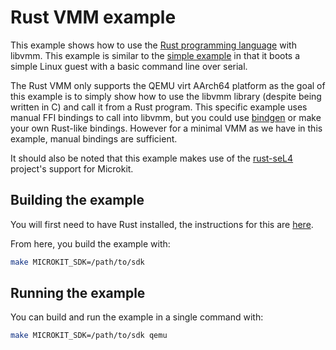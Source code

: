# Rust VMM example

This example shows how to use the
[Rust programming language](https://www.rust-lang.org/) with libvmm.
This example is similar to the [simple example](../simple) in that it boots a
simple Linux guest with a basic command line over serial.

The Rust VMM only supports the QEMU virt AArch64 platform as the goal of this
example is to simply show how to use the libvmm library (despite being written in
C) and call it from a Rust program. This specific example uses manual FFI
bindings to call into libvmm, but you could use [bindgen](https://github.com/rust-lang/rust-bindgen)
or make your own Rust-like bindings. However for a minimal VMM as we have in this
example, manual bindings are sufficient.

It should also be noted that this example makes use of the
[rust-seL4](https://github.com/seL4/rust-seL4/) project's support for Microkit.

## Building the example

You will first need to have Rust installed, the instructions for this are [here](https://www.rust-lang.org/tools/install).

From here, you build the example with:
```sh
make MICROKIT_SDK=/path/to/sdk
```

## Running the example

You can build and run the example in a single command with:
```sh
make MICROKIT_SDK=/path/to/sdk qemu
```
